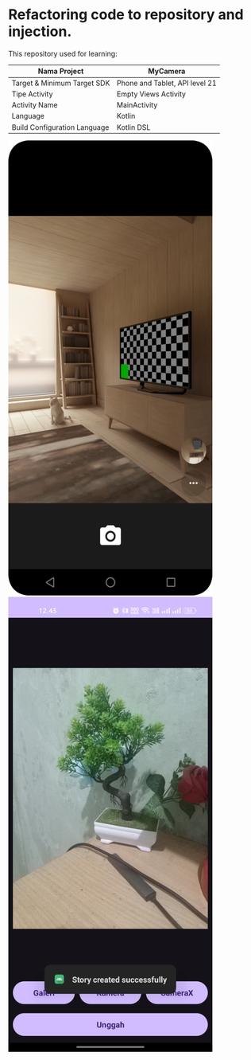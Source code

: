 # Refactoring code to repository and injection.

This repository used for learning:

| Nama Project                  | MyCamera                       |
|-------------------------------|--------------------------------|
| Target & Minimum Target SDK   | Phone and Tablet, API level 21 |
| Tipe Activity                 | Empty Views Activity           | 
| Activity Name                 | MainActivity                   |
| Language                      | Kotlin                         |
| Build Configuration Language  | Kotlin DSL                     |

<img src="preview_1.png" alt="Preview 1" width="411" height="914">
<img src="preview_2.png" alt="Preview 1" width="411" height="914">